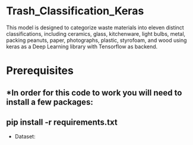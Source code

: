 # Trash_Classification_Keras
This model is designed to categorize waste materials into eleven distinct classifications, including ceramics, glass, kitchenware, light bulbs, metal, packing peanuts, paper, photographs, plastic, styrofoam, and wood using keras as a Deep Learning library with Tensorflow as backend.
# Prerequisites
*In order for this code to work you will need to install a few packages:
----------------------------------
 pip install -r requirements.txt
 -------------------------------
* Dataset: 

